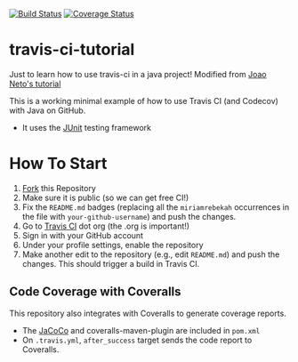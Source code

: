 [![Build Status](https://travis-ci.org/miriamrebekah/travis-ci-tutorial.svg?branch=master)](https://travis-ci.org/miriamrebekah/travis-ci-tutorial)
[![Coverage Status](https://coveralls.io/repos/github/miriamrebekah/travis-ci-tutorial/badge.svg?branch=master)](https://coveralls.io/github/miriamrebekah/travis-ci-tutorial?branch=master)

# travis-ci-tutorial
Just to learn how to use travis-ci in a java project! Modified from [Joao Neto's tutorial](https://github.com/joaomlneto/travis-ci-tutorial-java)

This is a working minimal example of how to use Travis CI (and Codecov) with Java on GitHub.

- It uses the [JUnit](https://junit.org) testing framework

# How To Start

1. [Fork](https://github.com/miriamrebekah/travis-ci-tutorial/fork) this Repository
2. Make sure it is public (so we can get free CI!)
3. Fix the `README.md` badges (replacing all the `miriamrebekah` occurrences in the file with `your-github-username`) and push the changes.
4. Go to [Travis CI](http://travis-ci.org) dot org (the .org is important!)
5. Sign in with your GitHub account
6. Under your profile settings, enable the repository
7. Make another edit to the repository (e.g., edit `README.md`) and push the changes. This should trigger a build in Travis CI.

## Code Coverage with Coveralls

This repository also integrates with Coveralls to generate coverage reports.
- The [JaCoCo](https://www.jacoco.org) and coveralls-maven-plugin are included in `pom.xml`
- On `.travis.yml`, `after_success` target sends the code report to Coveralls.
